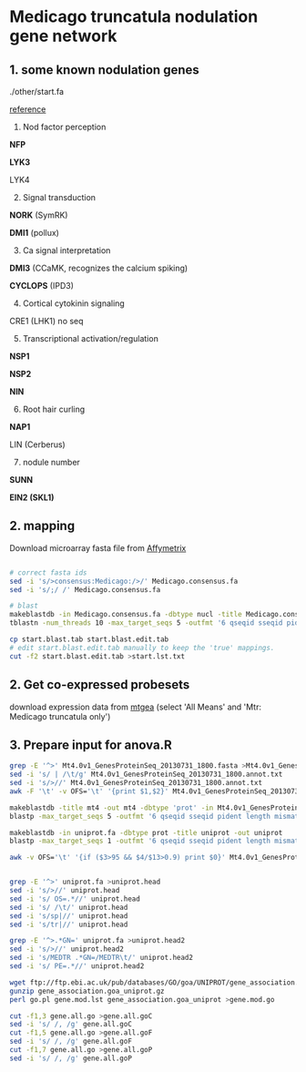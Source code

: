 # Medicago truncatula nodulation gene network

## 1. some known nodulation genes

./other/start.fa

[reference](http://www.nature.com/ncomms/journal/v1/n1/fig_tab/ncomms1009_F6.html)

1. Nod factor perception

  **NFP**
  
  **LYK3**
  
  LYK4

2. Signal transduction
  
  **NORK** (SymRK)
  
  **DMI1** (pollux)

3. Ca signal interpretation

  **DMI3** (CCaMK, recognizes the calcium spiking)
  
  **CYCLOPS** (IPD3)

4. Cortical cytokinin signaling
  
 CRE1 (LHK1) no seq
 

5.  Transcriptional activation/regulation

  **NSP1**
  
  **NSP2**
  
  **NIN**

6. Root hair curling

  **NAP1**
  
  LIN (Cerberus)

7. nodule number

  **SUNN**
  
  **EIN2 (SKL1)**
  

## 2. mapping

Download microarray fasta file from [Affymetrix](http://www.affymetrix.com/catalog/131472/AFFY/Medicago+Genome+Array#1_1)

```bash

# correct fasta ids
sed -i 's/>consensus:Medicago:/>/' Medicago.consensus.fa
sed -i 's/;/ /' Medicago.consensus.fa

# blast
makeblastdb -in Medicago.consensus.fa -dbtype nucl -title Medicago.consensus -out Medicago.consensus
tblastn -num_threads 10 -max_target_seqs 5 -outfmt '6 qseqid sseqid pident length mismatch gapopen qstart qend sstart send evalue bitscore qlen slen' -query start.fa -db Medicago.consensus >start.blast.tab

cp start.blast.tab start.blast.edit.tab
# edit start.blast.edit.tab manually to keep the 'true' mappings.
cut -f2 start.blast.edit.tab >start.lst.txt
```

## 2. Get co-expressed probesets

download expression data from [mtgea](http://mtgea.noble.org/v3/experiments.php) (select 'All Means' and 'Mtr: Medicago truncatula only')

## 3. Prepare input for anova.R

```bash
grep -E '^>' Mt4.0v1_GenesProteinSeq_20130731_1800.fasta >Mt4.0v1_GenesProteinSeq_20130731_1800.annot.txt
sed -i 's/ | /\t/g' Mt4.0v1_GenesProteinSeq_20130731_1800.annot.txt
sed -i 's/>//' Mt4.0v1_GenesProteinSeq_20130731_1800.annot.txt
awk -F '\t' -v OFS='\t' '{print $1,$2}' Mt4.0v1_GenesProteinSeq_20130731_1800.annot.txt >Mt4.0v1_GenesProteinSeq_20130731_1800.annot.tab

makeblastdb -title mt4 -out mt4 -dbtype 'prot' -in Mt4.0v1_GenesProteinSeq_20130731_1800.fasta 
blastp -max_target_seqs 5 -outfmt '6 qseqid sseqid pident length mismatch gapopen qstart qend sstart send evalue bitscore qlen slen' -query start.fa -db mt4 -num_threads 10 >start.mt4.tab

makeblastdb -in uniprot.fa -dbtype prot -title uniprot -out uniprot
blastp -max_target_seqs 1 -outfmt '6 qseqid sseqid pident length mismatch gapopen qstart qend sstart send evalue bitscore qlen slen' -query Mt4.0v1_GenesProteinSeq_20130731_1800.fasta -db uniprot -num_threads 10 >Mt4.0v1_GenesProteinSeq_20130731_1800.uniprot.blast.tab

awk -v OFS='\t' '{if ($3>95 && $4/$13>0.9) print $0}' Mt4.0v1_GenesProteinSeq_20130731_1800.uniprot.blast.tab >Mt4.0v1_GenesProteinSeq_20130731_1800.uniprot.select.tab


grep -E '^>' uniprot.fa >uniprot.head
sed -i 's/>//' uniprot.head
sed -i 's/ OS=.*//' uniprot.head
sed -i 's/ /\t/' uniprot.head
sed -i 's/sp|//' uniprot.head
sed -i 's/tr|//' uniprot.head

grep -E '^>.*GN=' uniprot.fa >uniprot.head2
sed -i 's/>//' uniprot.head2
sed -i 's/MEDTR .*GN=/MEDTR\t/' uniprot.head2
sed -i 's/ PE=.*//' uniprot.head2

wget ftp://ftp.ebi.ac.uk/pub/databases/GO/goa/UNIPROT/gene_association.goa_uniprot.gz
gunzip gene_association.goa_uniprot.gz
perl go.pl gene.mod.lst gene_association.goa_uniprot >gene.mod.go

cut -f1,3 gene.all.go >gene.all.goC
sed -i 's/ /, /g' gene.all.goC
cut -f1,5 gene.all.go >gene.all.goF
sed -i 's/ /, /g' gene.all.goF
cut -f1,7 gene.all.go >gene.all.goP
sed -i 's/ /, /g' gene.all.goP
```


